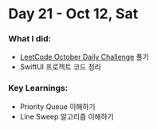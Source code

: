 # Day 21 - Oct 12, Sat

### What I did:
- [LeetCode October Daily Challenge](https://leetcode.com/problems/divide-intervals-into-minimum-number-of-groups/?envType=daily-question&envId=2024-10-12) 풀기
- SwiftUI 프로젝트 코드 정리

### Key Learnings:
- Priority Queue 이해하기
- Line Sweep 알고리즘 이해하기
